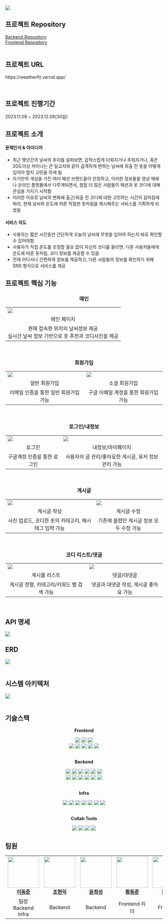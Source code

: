 <img align="center" src="https://github.com/papicc45/papicc45/assets/118866032/ef9049d9-cfa3-40e9-aff1-ecba31c04140">

## 프로젝트 Repository
<a href="https://github.com/kdt-8-4/Weatherfit_Backend">Backend Repository</a><br/>
<a href="https://github.com/kdt-8-4/weatherfit-frontend">Frontend Repository</a><br/><br/>

## 프로젝트 URL
<p>https://weatherfit.vercel.app/</p><br/>

## 프로젝트 진행기간
<p>2023.11.09 ~ 2023.12.08(30일)</p>

## 프로젝트 소개
<h4>문제인식 & 아이디어</h4>
<ul>
  <li>
    최근 몇년간의 날씨의 추이를 살펴보면, 갑작스럽게 더워지거나 추워지거나, 혹은 20도이상 차이나는 큰 일교차와 같이 급격하게 변하는 날씨에 외출 전 옷을 어떻게 입어야 할지 고민을 하게 됨
  </li>
  <li>
    자기만의 개성을 가진 여러 패션 브랜드들이 런칭하고, 이러한 정보들을 영상 매체나 온라인 플랫폼에서 다루게되면서, 점점 더 많은 사람들이 패션과 옷 코디에 대해 관심을 가지기 시작함
  </li>
  <li>
    이러한 이유로 날씨의 변화에 출근/외출 전 코디에 대한 고민하는 시간이 길어짐에 따라, 현재 날씨와 온도에 따른 적절한 옷차림을 제시해주는 서비스를 기획하게 되었음
  </li>
</ul>
<h4>서비스 의도</h4>
<ul>
  <li>
    사용자는 짧은 시간동안 간단하게 오늘의 날씨에 무엇을 입어야 하는지 바로 확인할 수 있어야함
  </li>
  <li>
    사용자가 직접 온도를 조정할 필요 없이 자신의 코디를 올리면, 다른 사용자들에게 온도에 따른 옷차림, 코디 정보를 제공할 수 있음
  </li>
  <li>
    언제 어디서나 간편하게 정보를 제공하고, 다른 사람들의 정보를 확인하기 위해 SNS 형식으로 서비스를 제공
  </li>
</ul>

## 프로젝트 핵심 기능

<h3 align="center">메인</h3>
<table align="center">
  <tbody>
    <tr>
      <td>
        <img src="https://github.com/fun1ty/letsPark/assets/118866032/62acecda-328a-4b91-ac98-52ae8eedbcd9">
      </td>
    </tr>
    <tr>
      <td align="center">메인 페이지</td>
    </tr>
    <tr>
      <td align="center">현재 접속한 위치의 날씨정보 제공<br/>실시간 날씨 정보 기반으로 옷 추천과 코디사진을 제공</td>
    </tr>
  </tbody>
</table>
<br/>
<h3 align="center">회원가입</h3>
<table align="center">
  <tbody>
    <tr>
      <td>
        <img src="https://github.com/fun1ty/letsPark/assets/118866032/7ba8567e-afbe-417b-8ce2-2f20b1711854">
      </td>
      <td>
        <img src="https://github.com/fun1ty/letsPark/assets/118866032/5173ef55-be20-42c0-952b-0886b6bf05c5">
      </td>
    </tr>
    <tr>
      <td align="center">일반 회원가입</td>
      <td align="center">소셜 회원가입</td>
    </tr>
    <tr>
      <td align="center">이메일 인증을 통한 일반 회원가입 가능</td>
      <td align="center">구글 이메일 계정을 통한 회원가입 가능</td>
    </tr>
  </tbody>
</table>
<br/>
<h3 align="center">로그인/내정보</h3>
<table align="center">
  <tbody>
    <tr>
      <td>
        <img src="https://github.com/fun1ty/letsPark/assets/118866032/4a0c7497-8c35-41f7-82be-b48d9bf682b2">
      </td>
      <td>
        <img src="https://github.com/fun1ty/letsPark/assets/118866032/76196bde-f85e-4ed6-be90-7dcbfeb83d3a">
      </td>
    </tr>
    <tr>
      <td align="center">로그인</td>
      <td align="center">내정보/마이페이지</td>
    </tr>
    <tr>
      <td align="center">구글계정 인증을 통한 로그인</td>
      <td align="center">사용자의 글 관리/좋아요한 게시글, 유저 정보 관리 가능</td>
    </tr>
  </tbody>
</table>
<br/>
<h3 align="center">게시글</h3>
<table align="center">
  <tbody>
    <tr>
      <td>
        <img src="https://github.com/fun1ty/letsPark/assets/118866032/d0401c65-8b61-446a-82f2-0e885b7afa96">
      </td>
      <td>
        <img src="https://github.com/fun1ty/letsPark/assets/118866032/9c90fe22-f0eb-402f-a140-4f4251e5b6f0">
      </td>
    </tr>
    <tr>
      <td align="center">게시글 작성</td>
      <td align="center">게시글 수정</td>
    </tr>
    <tr>
      <td align="center">사진 업로드, 코디한 옷의 카테고리, 해시태그 입력 가능</td>
      <td align="center">기존에 올렸던 게시글 정보 모두 수정 가능</td>
    </tr>
  </tbody>
</table>
<br/>
<h3 align="center">코디 리스트/댓글</h3>
<table align="center">
  <tbody>
    <tr>
      <td>
        <img src="https://github.com/papicc45/algo_prac/assets/118866032/cb5b848c-f02d-4fbe-bdcb-dd2ff189b7b4">
      </td>
      <td>
        <img src="https://github.com/fun1ty/letsPark/assets/118866032/451b8009-9de6-46e4-80dc-9153260d6dff">
      </td>
    </tr>
    <tr>
      <td align="center">게시물 리스트</td>
      <td align="center">댓글/대댓글</td>
    </tr>
    <tr>
      <td align="center">게시글 정렬, 카테고리/키워드 별 검색 가능</td>
      <td align="center">댓글과 대댓글 작성, 게시글 좋아요 가능</td>
    </tr>
  </tbody>
</table>
<br/>


## API 명세
<img src="https://github.com/kdt-8-4/Weatherfit_Backend/assets/118866032/384cd539-909d-4448-892a-9ee459815d5a">

## ERD
<img src="https://github.com/kdt-8-4/Weatherfit/assets/118866032/ffb4edb4-7c64-4404-b43a-0fdb308076a6">
<br/><br/>

## 시스템 아키텍처
<img src="https://github.com/kdt-8-4/Weatherfit/assets/118866032/86ce85e9-1194-4884-862e-a98db115ef89">
<br/><br/>

## 기술스택
<div align=center> 
  <p><b>Frontend</b></p>
  <img src="https://img.shields.io/badge/Typescript-3178C6?style=flat&logo=typescript&logoColor=white">
  <img src="https://img.shields.io/badge/Next.js-000000?style=flat&logo=next.js&logoColor=white">
  <img src="https://img.shields.io/badge/Npm-CB3837?style=flat&logo=npm&logoColor=white">
  <br/>
  <img src="https://img.shields.io/badge/Vercel-000000?style=flat&logo=vercel&logoColor=white">
  <img src="https://img.shields.io/badge/Recoil-3578E5?style=flat&logo=recoil&logoColor=white">
  <img src="https://img.shields.io/badge/Axios-5A29E4?stype=flat&logo=axios&logoColor=white">
  <img src="https://img.shields.io/badge/Kakaomap-ffcd00?style=flat&logo=kakao&logoColor=white">
  <img src="https://img.shields.io/badge/OpenWeather-E64A19?style=flat&logo=&logoColor=white">
  <br/><br/>
  
  <p><b>Backend</b></p>
  <img src="https://img.shields.io/badge/Java-007396?style=flat&logo=java&logoColor=white">
  <img src="https://img.shields.io/badge/Javascript-F7DF1E?style=flat&logo=javascript&logoColor=white">
  <img src="https://img.shields.io/badge/Node.js-339933?style=flat&logo=node.js&logoColor=white">
  <img src="https://img.shields.io/badge/Spring boot-6DB33F?style=flat&logo=spring boot&logoColor=white">
  <img src="https://img.shields.io/badge/Express-000000?style=flat&logo=express&logoColor=white">
  <img src="https://img.shields.io/badge/Gradle-02303A?style=flat&logo=gradle&logoColor=white">
  <br/>
  <img src="https://img.shields.io/badge/Spring Security-6DB33F?style=flat&logo=spring security&logoColor=white">
  <img src="https://img.shields.io/badge/Spring Cloud-6DB33F?style=flat&logo=spring boot&logoColor=white">
  <img src="https://img.shields.io/badge/JWT-000000?style=flat&logo=jsonwebtokens&logoColor=white">
  <img src="https://img.shields.io/badge/Apache Kafka-231F20?&logo=apachekafka&logoColor=white">
  <img src="https://img.shields.io/badge/MongoDB-47A248?&logo=mongodb&logoColor=white">
  <img src="https://img.shields.io/badge/MySQL-4479A1?&logo=mysql&logoColor=white">
  <br/><br/>

  <p><b>Infra</b></p>
  <img src="https://img.shields.io/badge/AWS EC2-FF9900?&logo=amazon ec2&logoColor=white">
  <img src="https://img.shields.io/badge/AWS RDS-527FFF?&logo=amazonrds&logoColor=white">
  <img src="https://img.shields.io/badge/AWS S3-569A31?&logo=amazons3&logoColor=white">
  <img src="https://img.shields.io/badge/Ubuntu-E95420?&logo=ubuntu&logoColor=white">
  <img src="https://img.shields.io/badge/Docker-2496ED?&logo=docker&logoColor=white">
  <img src="https://img.shields.io/badge/GitHub Actions-2088FF?&logo=githubactions&logoColor=white">
  <img src="https://img.shields.io/badge/Nginx-009639?&logo=nginx&logoColor=white">
  <br/><br/>

  <p><b>Collab Tools</b></p>
  <img src="https://img.shields.io/badge/GitHub-181717?&logo=github&logoColor=white">
  <img src="https://img.shields.io/badge/Notion-000000?&logo=Notion&logoColor=white">
  <img src="https://img.shields.io/badge/Postman-FF6C37?&logo=Postman&logoColor=white">
  <img src="https://img.shields.io/badge/Figma-F24E1E?&logo=Figma&logoColor=white">
</div>

## 팀원
<table align="center">
  <tbody>
    <tr>
      <td align="center"><a href="https://github.com/papicc45"><img src="https://github.com/papicc45.png" width="100px;" alt=""/><br /><b>이동준</b></a><br /></td>
      <td align="center"><a href="https://github.com/Johyunik"><img src="https://github.com/Johyunik.png" width="100px;" alt=""/><br /><b>조현익</b></a><br /></td>
      <td align="center"><a href="https://github.com/HeeSung98"><img src="https://github.com/HeeSung98.png" width="100px;" alt=""/><br /><b>윤희성</b></a><br /></td>
      <td align="center"><a href="https://github.com/nebulaBdj"><img src="https://github.com/nebulaBdj.png" width="100px;" alt=""/><br /><b>황동준</b></a><br /></td>
      <td align="center"><a href="https://github.com/kr-nius"><img src="https://github.com/kr-nius.png" width="100px;" alt=""/><br /><b>전주현</b></a><br /></td>
      <td align="center"><a href="https://github.com/hyeiis"><img src="https://github.com/hyeiis.png" width="100px;" alt=""/><br /><b>박혜원</b></a><br /></td>
    </tr>
    <tr>
      <td align="center">팀장<br/>Backend<br/>Infra<br/></td>
      <td align="center">Backend</td>
      <td align="center">Backend</td>
      <td align="center">Frontend 리더</td>
      <td align="center">Frontend</td>
      <td align="center">Frontend</td>
    </tr>
    
  </tbody>
</table>
